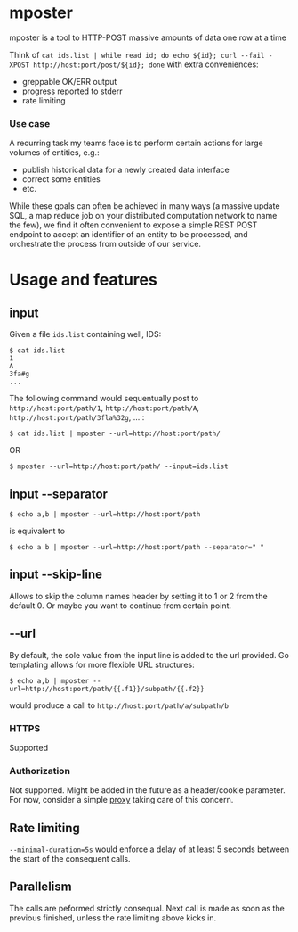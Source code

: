 # mposter

mposter is a tool to HTTP-POST massive amounts of data one row at a time

Think of `cat ids.list | while read id; do echo ${id}; curl --fail -XPOST http://host:port/post/${id}; done` with extra conveniences: 

* greppable OK/ERR output
* progress reported to stderr 
* rate limiting

### Use case

A recurring task my teams face is to perform certain actions for large volumes of entities, e.g.: 

* publish historical data for a newly created data interface
* correct some entities
* etc. 

While these goals can often be achieved in many ways (a massive update SQL, a map reduce job on your distributed computation network to name the few), we find it often convenient to expose a simple REST POST endpoint to accept an identifier of an entity to be processed, and orchestrate the process from outside of our service. 

# Usage and features

## input

Given a file `ids.list` containing well, IDS: 

````
$ cat ids.list
1
A
3fa#g
...
````

The following command would sequentually post to `http://host:port/path/1`, `http://host:port/path/A`, `http://host:port/path/3fla%32g`, ... :

````
$ cat ids.list | mposter --url=http://host:port/path/
````
OR 

````
$ mposter --url=http://host:port/path/ --input=ids.list
````

## input --separator 

````
$ echo a,b | mposter --url=http://host:port/path
````

is equivalent to 

````
$ echo a b | mposter --url=http://host:port/path --separator=" "
````

## input --skip-line

Allows to skip the column names header by setting it to 1 or 2 from the default 0. Or maybe you want to continue from certain point.

## --url 

By default, the sole value from the input line is added to the url provided. Go templating allows for more flexible URL structures: 

````
$ echo a,b | mposter --url=http://host:port/path/{{.f1}}/subpath/{{.f2}}
````

would produce a call to `http://host:port/path/a/subpath/b`

### HTTPS 

Supported

### Authorization 

Not supported. Might be added in the future as a header/cookie parameter. For now, consider a simple [proxy](https://golang.org/pkg/net/http/httputil/#NewSingleHostReverseProxy) taking care of this concern.

## Rate limiting

`--minimal-duration=5s` would enforce a delay of at least 5 seconds between the start of the consequent calls. 

## Parallelism 

The calls are peformed strictly consequal. Next call is made as soon as the previous finished, unless the rate limiting above kicks in.
